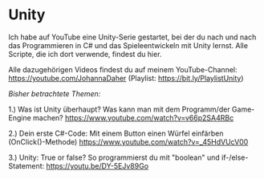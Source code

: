 # Unity
Ich habe auf YouTube eine Unity-Serie gestartet, bei der du nach und nach das Programmieren in C# und das Spieleentwickeln mit Unity lernst. Alle Scripte, die ich dort verwende, findest du hier.

Alle dazugehörigen Videos findest du auf meinem YouTube-Channel: https://youtube.com/JohannaDaher 
(Playlist: https://bit.ly/PlaylistUnity)

*Bisher betrachtete Themen:*

1.) Was ist Unity überhaupt? Was kann man mit dem Programm/der Game-Engine machen?
https://www.youtube.com/watch?v=v66p2SA4RBc

2.) Dein erste C#-Code: Mit einem Button einen Würfel einfärben (OnClick()-Methode)
https://www.youtube.com/watch?v=_45HdVUcV00

3.) Unity: True or false? So programmierst du mit "boolean" und if-/else-Statement:
https://youtu.be/DY-5EJv89Go

